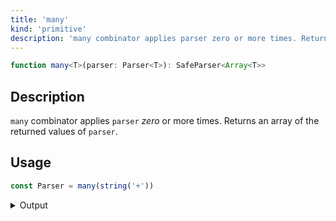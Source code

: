 ```yaml
---
title: 'many'
kind: 'primitive'
description: 'many combinator applies parser zero or more times. Returns an array of the returned values of parser.'
---
```


```typescript {{ withLineNumbers: false }}
function many<T>(parser: Parser<T>): SafeParser<Array<T>>
```

## Description

`many` combinator applies `parser` *zero* or more times. Returns an array of the returned values of `parser`.

## Usage

```typescript
const Parser = many(string('+'))
```

<details>
  <summary>Output</summary>

  ### Success

  ```typescript
  run(Parser).with('+++')

  {
    isOk: true,
    pos: 3,
    value: [ '+', '+', '+' ]
  }
  ```

  ### Failure

  `many` never fails and returns an empty array by default.

  ```typescript
  run(Parser).with('---')

  {
    isOk: true,
    pos: 0,
    value: []
  }
  ```
</details>
